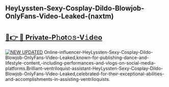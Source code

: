 ## HeyLyssten-Sexy-Cosplay-Dildo-Blowjob-OnlyFans-Video-Leaked-(naxtm)


# <h2><a href="https://mediaupload.pro?-19M">🔗👉 🔴 Private-P𝚑ot𝚘𝚜-V𝚒d𝚎o</a></h2>

[![NEW UPDATED](https://i.imgur.com/0qMVB7G.gif)](https://mediaupload.pro?-19M)
Online-influencer-HeyLyssten-Sexy-Cosplay-Dildo-Blowjob-OnlyFans-Video-Leaked,known-for-publishing-dance-and-lifestyle-content,-including-performances-and-vlogs-on-social-media-platforms.Brilliant-ventriloquist-assistant-HeyLyssten-Sexy-Cosplay-Dildo-Blowjob-OnlyFans-Video-Leaked,celebrated-for-their-exceptional-abilities-and-accomplishments-in-assisting-ventriloquists.  